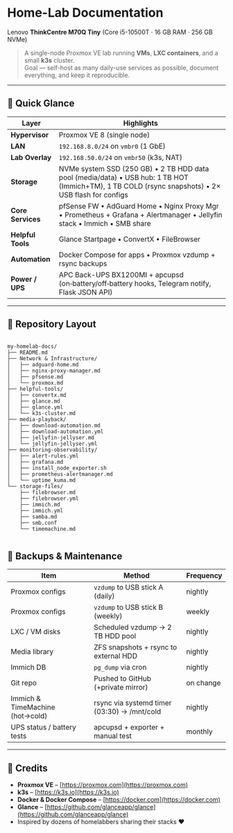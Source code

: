 # Home-Lab Documentation  
Lenovo **ThinkCentre M70Q Tiny** (Core i5-10500T · 16 GB RAM · 256 GB NVMe)

> A single-node Proxmox VE lab running **VMs**, **LXC containers**, and a small **k3s** cluster.  
> Goal — self-host as many daily-use services as possible, document everything, and keep it reproducible.

---

## 🚀 Quick Glance

| Layer | Highlights |
|-------|------------|
| **Hypervisor** | Proxmox VE 8 (single node) |
| **LAN** | `192.168.8.0/24` on `vmbr0` (1 GbE) |
| **Lab Overlay** | `192.168.50.0/24` on `vmbr50` (k3s, NAT) |
| **Storage** | NVMe system SSD (250 GB) • 2 TB HDD data pool (media/data) • USB hub: 1 TB HOT (Immich+TM), 1 TB COLD (rsync snapshots) • 2× USB flash for configs |
| **Core Services** | pfSense FW • AdGuard Home • Nginx Proxy Mgr • Prometheus + Grafana + Alertmanager • Jellyfin stack • Immich • SMB share |
| **Helpful Tools** | Glance Startpage • ConvertX • FileBrowser |
| **Automation** | Docker Compose for apps • Proxmox vzdump + rsync backups |
| **Power / UPS** | APC Back-UPS BX1200MI + apcupsd (on‑battery/off‑battery hooks, Telegram notify, Flask JSON API) |

---

## 📂 Repository Layout

```

my-homelab-docs/
├── README.md
├── Network & Infrastructure/
│   ├── adguard-home.md
│   ├── nginx-proxy-manager.md
│   ├── pfsense.md
│   └── proxmox.md
├── helpful-tools/
│   ├── convertx.md
│   ├── glance.md
│   ├── glance.yml
│   └── k3s-cluster.md
├── media-playback/
│   ├── download-automation.md
│   ├── download-automation.yml
│   ├── jellyfin-jellyser.md
│   └── jellyfin-jellyser.yml
├── monitoring-observability/
│   ├── alert-rules.yml
│   ├── grafana.md
│   ├── install_node_exporter.sh
│   ├── prometheus-alertmanager.md
│   └── uptime_kuma.md
└── storage-files/
    ├── filebrowser.md
    ├── filebrowser.yml
    ├── immich.md
    ├── immich.yml
    ├── samba.md
    ├── smb.conf
    └── timemachine.md


````

## 🔄 Backups & Maintenance

| Item            | Method                                | Frequency |
| --------------- | ------------------------------------- | --------- |
| Proxmox configs | `vzdump` to USB stick A (daily)       | nightly   |
| Proxmox configs | `vzdump` to USB stick B (weekly)      | weekly    |
| LXC / VM disks  | Scheduled vzdump → 2 TB HDD pool      | nightly   |
| Media library   | ZFS snapshots + rsync to external HDD | nightly   |
| Immich DB       | `pg_dump` via cron                    | nightly   |
| Git repo        | Pushed to GitHub (+private mirror)    | on change |
| Immich & TimeMachine (hot→cold) | rsync via systemd timer (03:30) → /mnt/cold | nightly |
| UPS status / battery tests      | apcupsd + exporter + manual test            | monthly |

---

## 🧩 Credits

* **Proxmox VE** – [https://proxmox.com](https://proxmox.com)
* **k3s** – [https://k3s.io](https://k3s.io)
* **Docker & Docker Compose** – [https://docker.com](https://docker.com)
* **Glance** – [https://github.com/glanceapp/glance](https://github.com/glanceapp/glance)
* Inspired by dozens of homelabbers sharing their stacks ❤️


